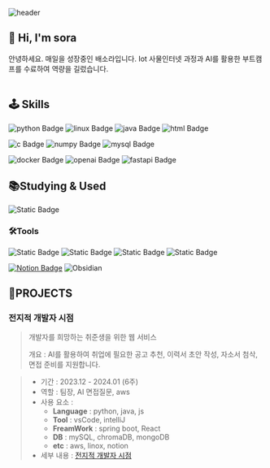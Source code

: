 
![header](https://capsule-render.vercel.app/api?type=Venom&color=auto&height=300&section=header&text=Welcome%20✌️&fontSize=90)


<h2> 👋 Hi, I'm sora</h2>
안녕하세요. 매일을 성장중인 배소라입니다.
Iot 사물인터넷 과정과 AI를 활용한 부트캠프를 수료하여 역량을 길렀습니다.

<br>
<br>

## 🕹️ Skills

![python Badge](https://img.shields.io/badge/Python-3776AB?style=for-the-badge&logo=Python&logoColor=white&color=%233776AB)
![linux Badge](https://img.shields.io/badge/Linux-white.svg?style=for-the-badge&logo=linux&logoColor=000000)
![java Badge](https://img.shields.io/badge/Java-007396?style=for-the-badge&logo=Java&logoColor=%233776AB&color=%233776AB)
![html Badge](https://img.shields.io/badge/html5-E34F26.svg?style=for-the-badge&logo=html5&logoColor=white)

![c Badge](https://img.shields.io/badge/C-%232EFEF7?style=for-the-badge&logo=C&logoColor=%2EFEF7&color=%232EFEF7)
![numpy Badge](https://img.shields.io/badge/numpy-4d77cf.svg?style=for-the-badge&logo=numpy&logoColor=white)
![mysql Badge](https://img.shields.io/badge/MySQL-007396.svg?style=for-the-badge&logo=mysql&logoColor=white)

![docker Badge](https://img.shields.io/badge/docker-%232496ED?style=for-the-badge&logo=docker&logoColor=white&labelColor=%232496ED&color=%232496ED)
![openai Badge](https://img.shields.io/badge/openai-%23412991?style=for-the-badge&logo=openai&logoColor=white&labelColor=%412991&color=%23412991)
![fastapi Badge](https://img.shields.io/badge/fastapi-%23009688?style=for-the-badge&logo=openai&logoColor=white&labelColor=%412991&color=%23009688)



## 📚Studying & Used

![Static Badge](https://img.shields.io/badge/react-20232a.svg?style=for-the-badge&logo=react&logoColor=61DAFB)


### 🛠️Tools

![Static Badge](https://img.shields.io/badge/github-181717.svg?style=for-the-badge&logo=github&logoColor=white)
![Static Badge](https://img.shields.io/badge/git-F05033.svg?style=for-the-badge&logo=git&logoColor=white)
![Static Badge](https://img.shields.io/badge/VSCode-2C2C32.svg?style=for-the-badge&logo=visual-studio-code&logoColor=22ABF3)
![Static Badge](https://img.shields.io/badge/intellij-%23000000?style=for-the-badge&logo=intellijidea&logoColor=22ABF3)



[![Notion Badge](https://img.shields.io/badge/-Notion-000000?logo=notion&logoColor=white&link={https://www.notion.so/ddd348e6728e4080bed75ac5fd422838})]({https://www.notion.so/ddd348e6728e4080bed75ac5fd422838})
![Obsidian](https://img.shields.io/badge/Obsidian-%23483699.svg?style=for-the-badge&logo=obsidian&logoColor=white)


## 📍PROJECTS

### 전지적 개발자 시점

> 개발자를 희망하는 취준생을 위한 웹 서비스 
>
>  개요 : AI를 활용하여 취업에 필요한 공고 추천, 이력서 초안 작성, 자소서 첨삭, 면접 준비를 지원합니다.



> - 기간 : 2023.12 - 2024.01 (6주)
> - 역할 : 팀장, AI 면접질문, aws
> - 사용 요소 :
>   - **Language** : python, java, js
>   - **Tool** : vsCode, intelliJ  
>   - **FreamWork** : spring boot, React  
>   - **DB** : mySQL, chromaDB, mongoDB
>   - **etc** : aws, linox, notion 
> - 세부 내용 : [전지적 개발자 시점](https://github.com/sorayayat/AHI-project)



